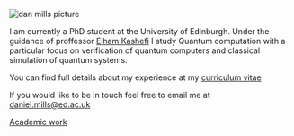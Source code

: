 ![dan mills picture]({{"/assets/profile-pic.jpg"}})

I am currently a PhD student at the University of Edinburgh. Under the guidance of proffessor [Elham Kashefi](https://ekashefi.wordpress.com/) I study Quantum computation with a particular focus on verification of quantum computers and classical simulation of quantum systems.

You can find full details about my experience at my [curriculum vitae]({{"/assets/CV.pdf"}})

If you would like to be in touch feel free to email me at daniel.mills@ed.ac.uk

[Academic work](academic)
